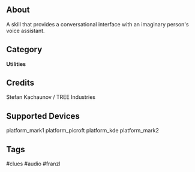 ## About
A skill that provides a conversational interface with an imaginary person's voice assistant.

## Category
**Utilities**

## Credits
Stefan Kachaunov / TREE Industries

## Supported Devices
platform_mark1 platform_picroft platform_kde platform_mark2

## Tags
#clues
#audio
#franzl
